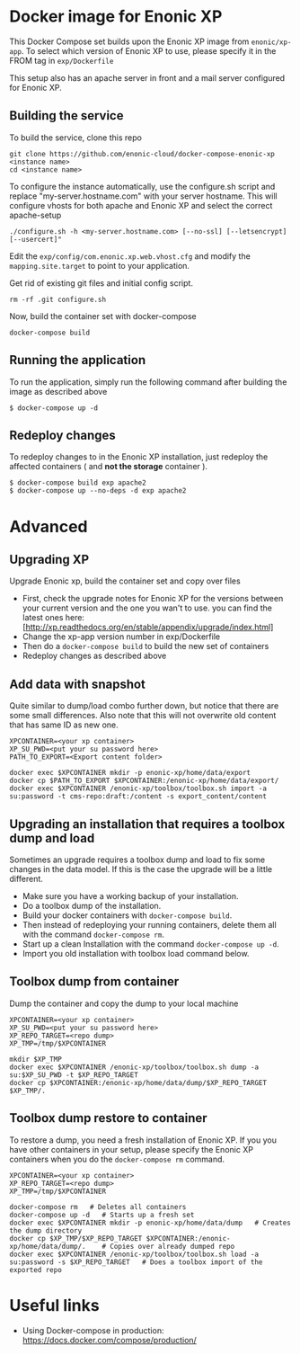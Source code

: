 # Docker image for Enonic XP
This Docker Compose set builds upon the Enonic XP image from `enonic/xp-app`. To select which version of Enonic XP to use, please specify it in the  FROM tag in `exp/Dockerfile`

This setup also has an apache server in front and a mail server configured for Enonic XP.

## Building the service
To build the service, clone this repo
```
git clone https://github.com/enonic-cloud/docker-compose-enonic-xp <instance name>
cd <instance name>
```

To configure the instance automatically, use the configure.sh script and replace "my-server.hostname.com" with your server hostname. This will configure vhosts for both apache and Enonic XP and select the correct apache-setup
```
./configure.sh -h <my-server.hostname.com> [--no-ssl] [--letsencrypt] [--usercert]"
```

Edit the `exp/config/com.enonic.xp.web.vhost.cfg` and modify the `mapping.site.target` to point to your application.

Get rid of existing git files and initial config script.
````
rm -rf .git configure.sh
````


Now, build the container set with docker-compose
```
docker-compose build
```

## Running the application
To run the application, simply run the following command after building the image as described above
```
$ docker-compose up -d
```

## Redeploy changes
To redeploy changes to in the Enonic XP installation, just redeploy the affected containers ( and **not the storage** container ).
```
$ docker-compose build exp apache2
$ docker-compose up --no-deps -d exp apache2
```

# Advanced

## Upgrading XP
Upgrade Enonic xp, build the container set and copy over files
- First, check the upgrade notes for Enonic XP for the versions between your current version and the one you wan't to use. you can find the latest ones here: [http://xp.readthedocs.org/en/stable/appendix/upgrade/index.html]
- Change the xp-app version number in exp/Dockerfile
- Then do a `docker-compose build` to build the new set of containers
- Redeploy changes as described above

## Add data with snapshot
Quite similar to dump/load combo further down, but notice that there are some small differences.
Also note that this will not overwrite old content that has same ID as new one.
```
XPCONTAINER=<your xp container>
XP_SU_PWD=<put your su password here>
PATH_TO_EXPORT=<Export content folder>

docker exec $XPCONTAINER mkdir -p enonic-xp/home/data/export
docker cp $PATH_TO_EXPORT $XPCONTAINER:/enonic-xp/home/data/export/
docker exec $XPCONTAINER /enonic-xp/toolbox/toolbox.sh import -a su:password -t cms-repo:draft:/content -s export_content/content
```

## Upgrading an installation that requires a toolbox dump and load
Sometimes an upgrade requires a toolbox dump and load to fix some changes in the data model. If this is the case the upgrade will be a little different.
- Make sure you have a working backup of your installation.
- Do a toolbox dump of the installation.
- Build your docker containers with `docker-compose build`.
- Then instead of redeploying your running containers, delete them all with the command `docker-compose rm`.
- Start up a clean Installation with the command `docker-compose up -d`.
- Import you old installation with toolbox load command below.

## Toolbox dump from container
Dump the container and copy the dump to your local machine
```
XPCONTAINER=<your xp container>
XP_SU_PWD=<put your su password here>
XP_REPO_TARGET=<repo dump>
XP_TMP=/tmp/$XPCONTAINER

mkdir $XP_TMP
docker exec $XPCONTAINER /enonic-xp/toolbox/toolbox.sh dump -a su:$XP_SU_PWD -t $XP_REPO_TARGET
docker cp $XPCONTAINER:/enonic-xp/home/data/dump/$XP_REPO_TARGET $XP_TMP/.
```

## Toolbox dump restore to container
To restore a dump, you need a fresh installation of Enonic XP. If you you have other containers in your setup, please specify the Enonic XP containers when you do the `docker-compose rm` command.
```
XPCONTAINER=<your xp container>
XP_REPO_TARGET=<repo dump>
XP_TMP=/tmp/$XPCONTAINER

docker-compose rm   # Deletes all containers
docker-compose up -d   # Starts up a fresh set
docker exec $XPCONTAINER mkdir -p enonic-xp/home/data/dump   # Creates the dump directory
docker cp $XP_TMP/$XP_REPO_TARGET $XPCONTAINER:/enonic-xp/home/data/dump/.    # Copies over already dumped repo
docker exec $XPCONTAINER /enonic-xp/toolbox/toolbox.sh load -a su:password -s $XP_REPO_TARGET   # Does a toolbox import of the exported repo
```

# Useful links
- Using Docker-compose in production: https://docs.docker.com/compose/production/
